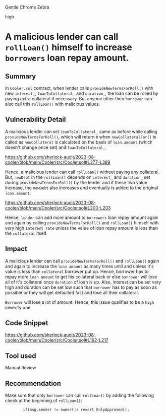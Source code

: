 Gentle Chrome Zebra

high

# A malicious lender can call ``rollLoan()`` himself to  increase ``borrowers`` loan repay amount.
## Summary
In ``Cooler.sol`` contract, when lender calls ``provideNewTermsForRoll()`` with new ``interest_``, ``loanToCollateral_`` and ``duration_``, the loan can be rolled by paying extra collateral if necessary. But anyone other then ``borrower`` can also call this ``rollLoan()`` with malicious values.

## Vulnerability Detail
A malicious lender can set ``loanToCollateral_`` same as before while calling ``provideNewTermsForRoll()``, which will return ``0`` when ``newCollateralFor()`` is called as ``newCollateral`` is calculated on the basis of ``loan.amount`` (which doesn't change once set) and ``loanToCollateral_``.

https://github.com/sherlock-audit/2023-08-cooler/blob/main/Cooler/src/Cooler.sol#L377-L389

Hence, a malicious lender can call ``rollLoan()`` without paying any collateral. But, ``newDebt`` in the ``rollLoan()`` depends on ``interest_`` and ``duration_`` set during ``provideNewTermsForRoll()`` by the lender  and if these two value increase, the ``newDebt`` also increases and eventually is added to the original ``loan.amount``.

https://github.com/sherlock-audit/2023-08-cooler/blob/main/Cooler/src/Cooler.sol#L200-L203

 Hence, ``lender`` can add more amount to ``borrowers`` loan repay amount again and again by calling ``provideNewTermsForRoll()`` and ``rollLoan()`` himself with very high ``interest rate`` unless the value of loan repay amount is less than the ``collateral`` itself.

## Impact
A malicious lender can call ``provideNewTermsForRoll()`` and ``rollLoan()`` again and again to increase the ``loan amount`` as many times until and unless it's value is less than ``collateral`` borrower put up. Hence, borrower has to repay more ``loan amount`` to get his collateral back or else ``borrower`` will lose all of it's collateral once ``duration`` of loan is up. Also, interest can be set very high and duration can be set low such that ``borrower`` has to pay as soon as possible or they will get defaulted fast and lose all their collateral.

``Borrower`` will lose a lot of amount. Hence, this issue qualifies to be a ``high`` severity one.

## Code Snippet
https://github.com/sherlock-audit/2023-08-cooler/blob/main/Cooler/src/Cooler.sol#L192-L217

## Tool used
Manual Review

## Recommendation
Make sure that only ``borrower`` can call ``rollLoan()`` by adding the following check at the beginning of ``rollLoan()``:
```solidity
        if(msg.sender != owner()) revert OnlyApproved();
```


